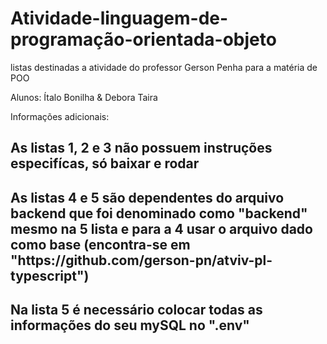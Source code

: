 # Atividade-linguagem-de-programação-orientada-objeto
listas destinadas a atividade do professor Gerson Penha para a matéria de POO

Alunos: Ítalo Bonilha & Debora Taira

Informações adicionais:
<h2> As listas 1, 2 e 3 não possuem instruções especifícas, só baixar e rodar <h2>
  <h2> As listas 4 e 5 são dependentes do arquivo backend que foi denominado como "backend" mesmo na 5 lista e para a 4 usar o arquivo dado como base (encontra-se em "https://github.com/gerson-pn/atviv-pl-typescript")
    <h2> Na lista 5 é necessário colocar todas as informações do seu mySQL no ".env" <h2>
